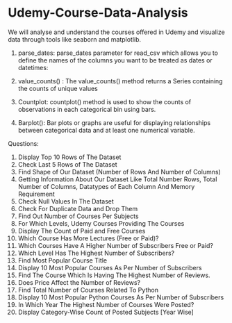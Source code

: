 # Udemy-Course-Data-Analysis
We will analyse and understand the courses offered in Udemy and visualize data through tools like seaborn and matplotlib.

1.  parse_dates:  parse_dates parameter for read_csv which allows you to define the names of the columns you want to be treated as dates or datetimes:


2. value_counts()  : The value_counts() method returns a Series containing the counts of unique values


3. Countplot:  countplot() method is used to show the counts of observations in each categorical bin using bars.


4. Barplot(): Bar plots or graphs are useful for displaying relationships between categorical data and at least one numerical variable. 

Questions:
1. Display Top 10 Rows of The Dataset
2. Check Last 5 Rows of The Dataset
3. Find Shape of Our Dataset (Number of Rows And Number of Columns)
4. Getting Information About Our Dataset Like Total Number Rows, Total Number of Columns, Datatypes of Each Column And Memory Requirement
5. Check Null Values In The Dataset
6. Check For Duplicate Data and Drop Them
7. Find Out Number of Courses Per Subjects
8. For Which Levels, Udemy Courses Providing The Courses
9. Display The Count of Paid and Free Courses 
10. Which Course Has More Lectures (Free or Paid)?
11. Which Courses Have A Higher Number of Subscribers Free or Paid?
12. Which Level Has The Highest Number of Subscribers?
13. Find Most Popular Course Title
14. Display 10 Most Popular Courses As Per Number of Subscribers
15. Find The Course Which Is Having The Highest Number of Reviews.
16. Does Price Affect the Number of Reviews?
17. Find Total Number of Courses Related To Python
18. Display 10 Most Popular Python Courses As Per Number of Subscribers
19. In Which Year The Highest Number of Courses Were Posted?
20. Display Category-Wise Count of Posted Subjects [Year Wise] 
